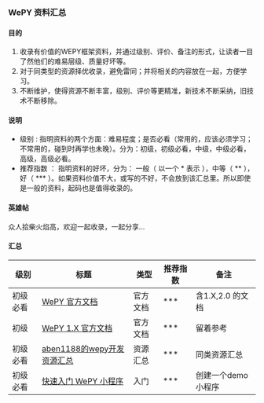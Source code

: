### WePY 资料汇总

 #### 目的
1. 收录有价值的WEPY框架资料，并通过级别、评价、备注的形式，让读者一目了然他们的难易层级、质量好坏等。
2. 对于同类型的资源择优收录，避免雷同；并将相关的内容放在一起，方便学习。
3. 不断维护，使得资源不断丰富，级别、评价等更精准，新技术不断采纳，旧技术不断移除。
 
 #### 说明
 - 级别 : 
 指明资料的两个方面：难易程度；是否必看（常用的，应该必须学习；不常用的，碰到时再学也未晚）。分为：初级，初级必看，中级，中级必看，高级，高级必看。
 - 推荐指数 ：
 指明资料的好坏，分为： 一般（ 以一个 * 表示  ），中等（ ** ），好（ *** ）。如果资料价值不大，或写的不好，不会放到该汇总里。所以即使是一般的资料，起码也是值得收录的。
 
 #### 英雄帖
 众人拾柴火焰高，欢迎一起收录，一起分享...
 
 #### 汇总
 
 级别  | 标题    | 类型  | 推荐指数 | 备注   
 ----- |--------| ------|-----|-------
初级必看 | [WePY 官方文档](https://wepyjs.github.io/wepy-docs/index.html) | 官方文档 | *** | 含1.X,2.0 的文档 
初级 | [WePY 1.X 官方文档](https://tencent.github.io/wepy/donate.html) | 官方文档 | *** | 留着参考
初级必看 | [aben1188的wepy开发资源汇总](https://github.com/aben1188/awesome-wepy) | 资源汇总 | *** | 同类资源汇总
初级必看 | [快速入门 WePY 小程序](https://my.oschina.net/wangnian/blog/2245468) | 入门 | *** | 创建一个demo小程序

